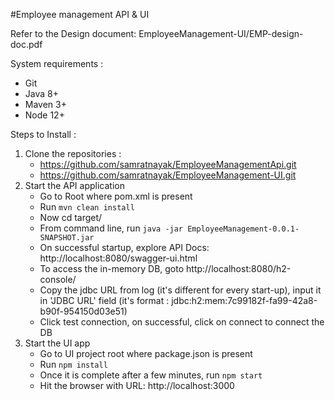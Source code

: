 #Employee management API & UI

Refer to the Design document: EmployeeManagement-UI/EMP-design-doc.pdf

System requirements : 

 - Git
 - Java 8+
 - Maven 3+
 - Node 12+

Steps to Install : 

 1) Clone the repositories : 
     - https://github.com/samratnayak/EmployeeManagementApi.git
     - https://github.com/samratnayak/EmployeeManagement-UI.git
 3) Start the API application
     - Go to Root where pom.xml is present
     - Run `mvn clean install`
     - Now cd target/
     - From command line, run `java -jar EmployeeManagement-0.0.1-SNAPSHOT.jar`
     - On successful startup, explore API Docs: http://localhost:8080/swagger-ui.html
     - To access the in-memory DB, goto http://localhost:8080/h2-console/
     - Copy the jdbc URL from log (it's different for every start-up), input it in 'JDBC URL' field (it's format : jdbc:h2:mem:7c99182f-fa99-42a8-b90f-954150d03e51)
     - Click test connection, on successful, click on connect to connect the DB
 5) Start the UI app
    - Go to UI project root where package.json is present
    - Run `npm install`
    - Once it is complete after a few minutes, run `npm start`
    - Hit the browser with URL: http://localhost:3000 
